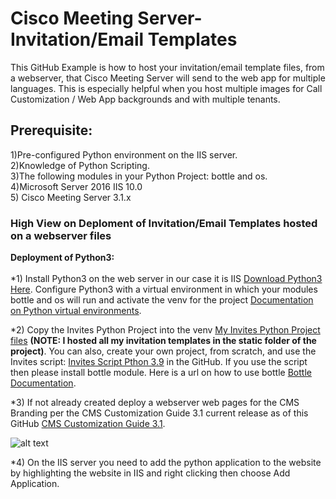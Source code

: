 # Cisco Meeting Server-Invitation/Email Templates

This GitHub Example is how to host your invitation/email template files, from a webserver, that Cisco Meeting Server will send to the web app for multiple languages.
This is especially helpful when you host multiple images for Call Customization / Web App backgrounds and with multiple tenants.<br /> 

## Prerequisite:<br />
1)Pre-configured Python environment on the IIS server.<br />
2)Knowledge of Python Scripting.<br />
3)The following modules in your Python Project:  bottle and os.<br />
4)Microsoft Server 2016 IIS 10.0<br />
5) Cisco Meeting Server 3.1.x 

### High View on Deploment of Invitation/Email Templates hosted on a webserver files<br />

**Deployment of Python3:**<br />
<br />
*1) Install Python3 on the web server in our case it is IIS [Download Python3 Here](https://www.python.org/downloads/).  Configure Python3 with a virtual environment in which your modules bottle and os will run and activate the venv for the project [Documentation on Python virtual environments](https://docs.python.org/3/library/venv.html).<br /><p />

*2) Copy the Invites Python Project into the venv [My Invites Python Project files](https://github.com/jjanson123/Cisco-Meeting-Server-Invitation-templates-web-server/blob/main/Invites.zip) **(NOTE:  I hosted all my invitation templates in the static folder of the project)**. You can also, create your own project, from scratch, and use the Invites script: [Invites Script Pthon 3.9](https://github.com/jjanson123/Cisco-Meeting-Server-Invitation-templates-web-server/blob/main/Invites%20Script%20Pthon%203.9) in the GitHub.  If you use the script then please install bottle module.  Here is a url on how to use bottle [Bottle Documentation](https://bottlepy.org/docs/dev/).<br /><p />

*3) If not already created deploy a webserver web pages for the CMS Branding per the CMS Customization Guide 3.1 current release as of this GitHub [CMS Customization Guide 3.1](https://www.cisco.com/c/dam/en/us/td/docs/conferencing/ciscoMeetingServer/Customisation/Version-3-1/Cisco-Meeting-Server-3-1-Customization-Guidelines.pdf).  <br /><p />
![alt text](https://github.com/jjanson123/Cisco-Meeting-Server-Invitation-templates-web-server/blob/eb4c2fbee1cee134a7bea0b87a077e2e7af21169/IIS%20server%20web%20page.JPG "IIS Web Branding Websites Text 1")<br /><p />

*4) On the IIS server you need to add the python application to the website by highlighting the website in IIS and right clicking then choose Add Application.<br /><p />
